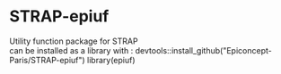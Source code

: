 # STRAP-epiuf
Utility function package  for STRAP  
can be installed as a library with :
devtools::install_github("Epiconcept-Paris/STRAP-epiuf")
library(epiuf)